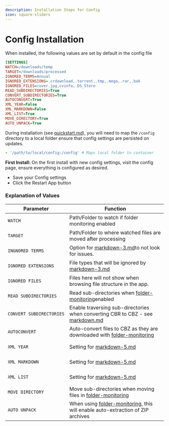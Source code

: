 ```yaml
---
description: Installation Steps for Config
icon: square-sliders
---
```


# Config Installation

When installed, the following values are set by default in the config file

```ini
[SETTINGS]
WATCH=/downloads/temp
TARGET=/downloads/processed
IGNORED_TERMS=Annual
IGNORED_EXTENSIONS=.crdownload,.torrent,.tmp,.mega,.rar,.bak
IGNORED_FILES=cover.jpg,cvinfo,.DS_Store
READ_SUBDIRECTORIES=True
CONVERT_SUBDIRECTORIES=True
AUTOCONVERT=True
XML_YEAR=False
XML_MARKDOWN=False
XML_LIST=True
MOVE_DIRECTORY=True
AUTO_UNPACK=True
```

During installation (see [quickstart.md](../../getting-started/quickstart.md "mention")), you will need to map the `/config` directory to a local folder ensure that config settings are persisted on updates.

```yaml
- '/path/to/local/config:/config' # Maps local folder to container
```

**First Install:** On the first install with new config settings, visit the config page, ensure everything is configured as desired.

* Save your Config settings
* Click the Restart App button

### Explanation of Values

<table><thead><tr><th>Parameter</th><th width="439">Function</th></tr></thead><tbody><tr><td><pre><code>WATCH
</code></pre></td><td>Path/Folder to watch if folder monitoring enabled</td></tr><tr><td><pre><code>TARGET
</code></pre></td><td>Path/Folder to where watched files are moved after processing</td></tr><tr><td><pre><code>INGNORED_TERMS
</code></pre></td><td>Option for <a data-mention href="../directory-features/markdown-3.md">markdown-3.md</a>to not look for issues.</td></tr><tr><td><pre><code>IGNORED_EXTENSIONS
</code></pre></td><td>File types that will be ignored by <a data-mention href="../directory-features/markdown-3.md">markdown-3.md</a></td></tr><tr><td><pre><code>IGNORED_FILES
</code></pre></td><td>Files here will not show when browsing file structure in the app. </td></tr><tr><td><pre><code>READ_SUBDIRECTORIES
</code></pre></td><td>Read sub-directories when <a data-mention href="../folder-monitoring/">folder-monitoring</a>enabled</td></tr><tr><td><pre><code>CONVERT_SUBDIRECTORIES
</code></pre></td><td>Enable traversing sub-directories when converting CBR to CBZ - see <a data-mention href="../directory-features/markdown.md">markdown.md</a></td></tr><tr><td><pre><code>AUTOCONVERT
</code></pre></td><td>Auto-convert files to CBZ as they are downloaded with <a data-mention href="../folder-monitoring/">folder-monitoring</a></td></tr><tr><td><pre><code>XML_YEAR
</code></pre></td><td>Setting for <a data-mention href="../directory-features/markdown-5.md">markdown-5.md</a></td></tr><tr><td><pre><code>XML_MARKDOWN
</code></pre></td><td>Setting for <a data-mention href="../directory-features/markdown-5.md">markdown-5.md</a></td></tr><tr><td><pre><code>XML_LIST
</code></pre></td><td>Setting for <a data-mention href="../directory-features/markdown-5.md">markdown-5.md</a></td></tr><tr><td><pre><code>MOVE_DIRECTORY
</code></pre></td><td>Move sub-directories when moving files in <a data-mention href="../folder-monitoring/">folder-monitoring</a></td></tr><tr><td><pre><code>AUTO_UNPACK
</code></pre></td><td>When using <a data-mention href="../folder-monitoring/">folder-monitoring</a>, this will enable auto-extraction of ZIP archives</td></tr></tbody></table>
